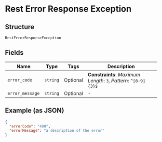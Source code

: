 
# Rest Error Response Exception

## Structure

`RestErrorResponseException`

## Fields

| Name | Type | Tags | Description |
|  --- | --- | --- | --- |
| `error_code` | `string` | Optional | **Constraints**: *Maximum Length*: `3`, *Pattern*: `^[0-9]{3}$` |
| `error_message` | `string` | Optional | - |

## Example (as JSON)

```json
{
  "errorCode": "400",
  "errorMessage": "a description of the error"
}
```


